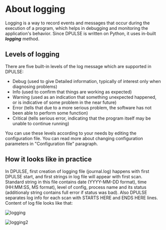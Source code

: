 # About logging

Logging is a way to record events and messages that occur during the execution of a program, which helps in debugging and monitoring the application's behavior. Since DPULSE is written on Python, it uses in-built ***logging*** method.

## Levels of logging

There are five built-in levels of the log message which are supported in DPULSE:  

- Debug (used to give Detailed information, typically of interest only when diagnosing problems)
- Info (used to confirm that things are working as expected)
- Warning (used as an indication that something unexpected happened, or is indicative of some problem in the near future)
- Error (tells that due to a more serious problem, the software has not been able to perform some function)
- Critical (tells serious error, indicating that the program itself may be unable to continue running)

You can use these levels according to your needs by editing the configuration file. You can read more about changing configuration parameters in "Configuration file" paragraph.

## How it looks like in practice

In DPULSE, first creation of logging file (journal.log) happens with first DPULSE start, and first strings in log file will appear with first scan. Standard string in this file contains date (YYYY-MM-DD format), time (HH:MM:SS, MS format), level of config, process name and its status (additionaly string contains full error if status was bad). Also DPULSE separates log info for each scan with STARTS HERE and ENDS HERE lines. Content of log file looks like that:

![logging](https://github.com/user-attachments/assets/50acae24-f024-4793-8b45-9d7e284329a6)

![logging2](https://github.com/user-attachments/assets/b27f8a93-115d-49ad-bf1b-c7f72613de9d)
